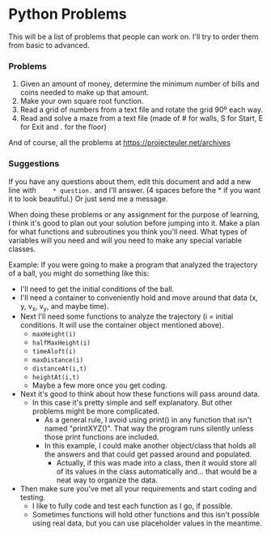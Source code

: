 # Python Problems

This will be a list of problems that people can work on. I'll try to order them from basic to advanced.

### Problems

1. Given an amount of money, determine the minimum number of bills and coins needed to make up that amount.
1. Make your own square root function.
1. Read a grid of numbers from a text file and rotate the grid 90º each way.
1. Read and solve a maze from a text file (made of # for walls, S for Start, E for Exit and . for the floor)

And of course, all the problems at https://projecteuler.net/archives

### Suggestions

If you have any questions about them, edit this document and add a new line with `    * question.` and I'll answer.
(4 spaces before the * if you want it to look beautiful.)
Or just send me a message.

When doing these problems or any assignment for the purpose of learning,
I think it's good to plan out your solution before jumping into it.
Make a plan for what functions and subroutines you think you'll need.
What types of variables will you need and will you need to make any special variable classes.

Example: If you were going to make a program that analyzed the trajectory of a ball, you might do something like this:
* I'll need to get the initial conditions of the ball.
* I'll need a container to conveniently hold and move around that data (x, y, v<sub>x</sub>, v<sub>y</sub>, and maybe time).
* Next I'll need some functions to analyze the trajectory (i = initial conditions. It will use the container object mentioned above).
  * `maxHeight(i)`
  * `halfMaxHeight(i)`
  * `timeAloft(i)`
  * `maxDistance(i)`
  * `distanceAt(i,t)`
  * `heightAt(i,t)`
  * Maybe a few more once you get coding.
* Next it's good to think about how these functions will pass around data.
  * In this case it's pretty simple and self explanatory. But other problems might be more complicated.
    * As a general rule, I avoid using print() in any function that isn't named "printXYZ()". That way the program runs silently unless those print functions are included.
    * In this example, I could make another object/class that holds all the answers and that could get passed around and populated.
      * Actually, if this was made into a class, then it would store all of its values in the class automatically and... that would be a neat way to organize the data.
* Then make sure you've met all your requirements and start coding and testing.
  * I like to fully code and test each function as I go, if possible.
  * Sometimes functions will hold other functions and this isn't possible using real data, but you can use placeholder values in the meantime.

